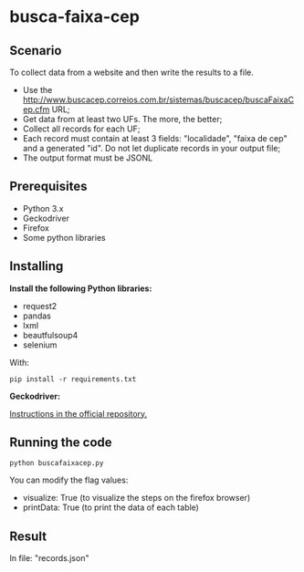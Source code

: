 # busca-faixa-cep

## Scenario
To collect data from a website and then write the results to a file.
- Use the http://www.buscacep.correios.com.br/sistemas/buscacep/buscaFaixaCep.cfm URL;
- Get data from at least two UFs. The more, the better;
- Collect all records for each UF;
- Each record must contain at least 3 fields: "localidade", "faixa de cep" and a generated "id". Do not let duplicate records in your output file;
- The output format must be JSONL

## Prerequisites
- Python 3.x
- Geckodriver
- Firefox
- Some python libraries

## Installing

**Install the following Python libraries:**
- request2 
- pandas
- lxml
- beautfulsoup4
- selenium

With: 
``` 
pip install -r requirements.txt
```
**Geckodriver:**

[Instructions in the official repository.](https://github.com/mozilla/geckodriver/releases)

## Running the code
```
python buscafaixacep.py
```
You can modify the flag values:
- visualize: True (to visualize the steps on the firefox browser)
- printData: True (to print the data of each table)

## Result
In file: "records.json"
